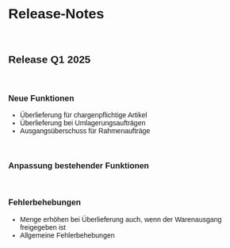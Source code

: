 <style>
body {
    font-family: "Century Gothic", "CenturyGothic", "AppleGothic", sans-serif;
}

@media print {
    .no-print {
        display: none !important;
    }
}
</style>

<div class="no-print">

# Release-Notes

<br>

[//]: <> (Titel + Datum)
## Release Q1 2025

<br>

### Neue Funktionen

- Überlieferung für chargenpflichtige Artikel
- Überlieferung bei Umlagerungsaufträgen
- Ausgangsüberschuss für Rahmenaufträge

<br>

### Anpassung bestehender Funktionen

<br>

### Fehlerbehebungen

- Menge erhöhen bei Überlieferung auch, wenn der Warenausgang freigegeben ist
- Allgemeine Fehlerbehebungen
</div>